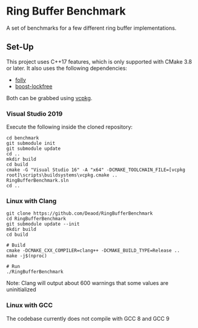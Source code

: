# Ring Buffer Benchmark

A set of benchmarks for a few different ring buffer implementations.

## Set-Up

This project uses C++17 features, which is only supported with CMake 3.8 or later.
It also uses the following dependencies:
 * [folly](https://github.com/facebook/folly/)
 * [boost-lockfree](https://github.com/boostorg/lockfree)

Both can be grabbed using [vcpkg](https://github.com/microsoft/vcpkg).

### Visual Studio 2019

Execute the following inside the cloned repository:

```
cd benchmark
git submodule init
git submodule update
cd ..
mkdir build
cd build
cmake -G "Visual Studio 16" -A "x64" -DCMAKE_TOOLCHAIN_FILE=[vcpkg root]\scripts\buildsystems\vcpkg.cmake ..
RingBufferBenchmark.sln
cd ..
```

### Linux with Clang

```
git clone https://github.com/Deaod/RingBufferBenchmark
cd RingBufferBenchmark
git submodule update --init
mkdir build
cd build

# Build
cmake -DCMAKE_CXX_COMPILER=clang++ -DCMAKE_BUILD_TYPE=Release ..
make -j$(nproc)

# Run
./RingBufferBenchmark
```

Note: Clang will output about 600 warnings that some values are uninitialized

### Linux with GCC

The codebase currently does not compile with GCC 8 and GCC 9
